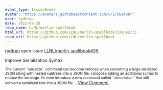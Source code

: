 ```yaml
---
event_type: IssuesEvent
avatar: "https://avatars.githubusercontent.com/u/17561488?"
user: rydtran
date: 2022-07-28
repo_name: LLNL/merlin-spellbook
html_url: https://github.com/LLNL/merlin-spellbook/issues/35
repo_url: https://github.com/LLNL/merlin-spellbook
---
```


<a href='https://github.com/rydtran' target='_blank'>rydtran</a> open issue <a href='https://github.com/LLNL/merlin-spellbook/issues/35' target='_blank'>LLNL/merlin-spellbook#35</a>.

<p>Improve Serialization Syntax</p><small>The current ``serialize`` command can become verbose when converting a large serialized JSON string with nested subtrees into a JSON file. I propose adding an additional syntax to reduce the verbiage. Or even introduce a new command called ``deserialize`` that will convert a serialized tree into a JSON file....</small><a href='https://github.com/LLNL/merlin-spellbook/issues/35' target='_blank'>View Comment</a>